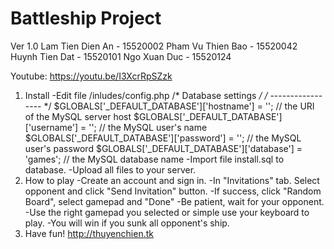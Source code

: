 # Battleship Project
Ver 1.0
Lam Tien Dien An 	- 15520002
Pham Vu Thien Bao 	- 15520042
Huynh Tien Dat 	- 15520101
Ngo Xuan Duc 		- 15520124

Youtube: https://youtu.be/I3XcrRpSZzk

1. Install
	-Edit file  /inludes/config.php 
	/* Database settings */
	/* ----------------- */
	$GLOBALS['_DEFAULT_DATABASE']['hostname'] = ''; // the URI of the MySQL server host
	$GLOBALS['_DEFAULT_DATABASE']['username'] = ''; // the MySQL user's name
	$GLOBALS['_DEFAULT_DATABASE']['password'] = ''; // the MySQL user's password
	$GLOBALS['_DEFAULT_DATABASE']['database'] = 'games'; // the MySQL database name
	-Import file install.sql to database.
	-Upload all files to your server.
2. How to play
	-Create an account and sign in.
	-In "Invitations" tab. Select opponent and click "Send Invitation" button.
	-If success, click "Random Board", select gamepad and "Done"
	-Be patient, wait for your opponent.
	-Use the right gamepad you selected or simple use your keyboard to play.
	-You will win if you sunk all opponent's ship.
3. Have fun!
http://thuyenchien.tk
